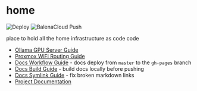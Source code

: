 # home

![Deploy](https://github.com/homeiac/home/workflows/.github/workflows/deploy_to_github.yml/badge.svg)
![BalenaCloud Push](https://github.com/homeiac/home/workflows/BalenaCloud%20Push/badge.svg)

place to hold all the home infrastructure as code code

* [Ollama GPU Server Guide](proxmox_guides_ollama-gpu-server.md)
* [Proxmox WiFi Routing Guide](md/proxmox_wifi_routing.md)
* [Docs Workflow Guide](docs_workflow_guide.md) - docs deploy from `master` to the `gh-pages` branch
* [Docs Build Guide](docs_build_guide.md) - build docs locally before pushing
* [Docs Symlink Guide](docs_symlink_guide.md) - fix broken markdown links
* [Project Documentation](https://homeiac.github.io/home/)
